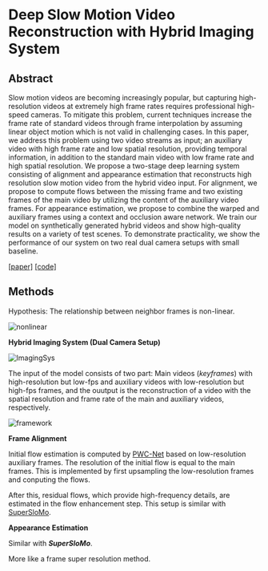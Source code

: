 # Deep Slow Motion Video Reconstruction with Hybrid Imaging System



## Abstract

Slow motion videos are becoming increasingly popular, but capturing high-resolution videos at extremely high frame rates requires professional high-speed cameras. To mitigate this problem, current techniques increase the frame rate of standard videos through frame interpolation by assuming linear object motion which is not valid in challenging cases. In this paper, we address this problem using two video streams as input; an auxiliary video with high frame rate and low spatial resolution, providing temporal information, in addition to the standard main video with low frame rate and high spatial resolution. We propose a two-stage deep learning system consisting of alignment and appearance estimation that reconstructs high resolution slow motion video from the hybrid video input. For alignment, we propose to compute flows between the missing frame and two existing frames of the main video by utilizing the content of the auxiliary video frames. For appearance estimation, we propose to combine the warped and auxiliary frames using a context and occlusion aware network. We train our model on synthetically generated hybrid videos and show high-quality results on a variety of test scenes. To demonstrate practicality, we show the performance of our system on two real dual camera setups with small baseline.

[[paper]](https://arxiv.org/pdf/2002.12106.pdf) [[code]](https://github.com/avinashpaliwal/Deep-SloMo)



## Methods

Hypothesis: The relationship between neighbor frames is non-linear.

![nonlinear](https://github.com/antony0621/Videos-Publications-Collection/blob/master/pics/DeepSloMo/non-linear.png)

**Hybrid Imaging System (Dual Camera Setup)**

![ImagingSys](https://github.com/antony0621/Videos-Publications-Collection/blob/master/pics/DeepSloMo/ImagingSys.png)

The input of the model consists of two part: Main videos (*keyframes*) with high-resolution but low-fps  and auxiliary videos with low-resolution but high-fps frames, and the ouutput is the reconstruction of a video with the spatial resolution and frame rate of the main and auxiliary videos, respectively. 

![framework](https://github.com/antony0621/Videos-Publications-Collection/blob/master/pics/DeepSloMo/framework.png)

**Frame Alignment**

Initial flow estimation is computed by [PWC-Net](https://github.com/antony0621/Videos-Publications-Collection/blob/master/OpticalFlow/PWC-Net.md) based on low-resolution auxiliary frames. The resolution of the initial flow is equal to the main frames. This is implemented by first upsampling the low-resolution frames and conputing the flows.

After this, residual flows, which provide high-frequency details, are estimated in the flow enhancement step. This setup is similar with [SuperSloMo](https://github.com/antony0621/Videos-Publications-Collection/blob/master/VideoInterpolation/SuperSloMo.md).

**Appearance Estimation**

Similar with ***SuperSloMo***.



More like a frame super resolution method.



